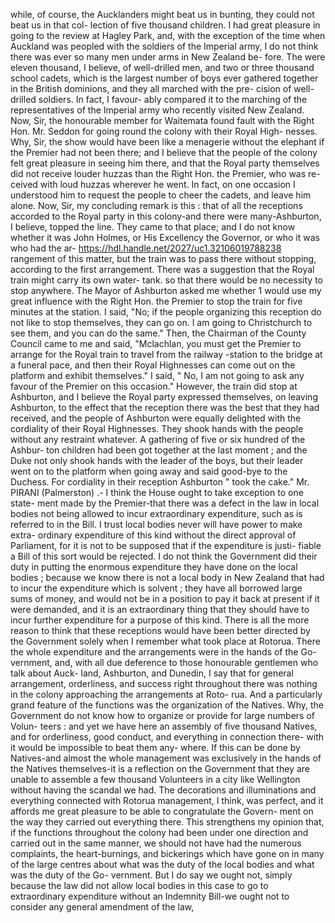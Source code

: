 while, of course, the Aucklanders might beat us in bunting, they could not beat us in that col- lection of five thousand children. I had great pleasure in going to the review at Hagley Park, and, with the exception of the time when Auckland was peopled with the soldiers of the Imperial army, I do not think there was ever so many men under arms in New Zealand be- fore. The were eleven thousand, I believe, of well-drilled men, and two or three thousand school cadets, which is the largest number of boys ever gathered together in the British dominions, and they all marched with the pre- cision of well-drilled soldiers. In fact, I favour- ably compared it to the marching of the representatives of the Imperial army who recently visited New Zealand. Now, Sir, the honourable member for Waitemata found fault with the Right Hon. Mr. Seddon for going round the colony with their Royal High- nesses. Why, Sir, the show would have been like a menagerie without the elephant if the Premier had not been there; and I believe that the people of the colony felt great pleasure in seeing him there, and that the Royal party themselves did not receive louder huzzas than the Right Hon. the Premier, who was re- ceived with loud huzzas wherever he went. In fact, on one occasion I understood him to request the people to cheer the cadets, and leave him alone. Now, Sir, my concluding remark is this : that of all the receptions accorded to the Royal party in this colony-and there were many-Ashburton, I believe, topped the line. They came to that place; and I do not know whether it was John Holmes, or His Excellency the Governor, or who it was who had the ar- https://hdl.handle.net/2027/uc1.32106019788238 rangement of this matter, but the train was to pass there without stopping, according to the first arrangement. There was a suggestion that the Royal train might carry its own water- tank. so that there would be no necessity to stop anywhere. The Mayor of Ashburton asked me whether 1 would use my great influence with the Right Hon. the Premier to stop the train for five minutes at the station. I said, "No; if the people organizing this reception do not like to stop themselves, they can go on. I am going to Christchurch to see them, and you can do the same." Then, the Chairman of the County Council came to me and said, "Mclachlan, you must get the Premier to arrange for the Royal train to travel from the railway -station to the bridge at a funeral pace, and then their Royal Highnesses can come out on the platform and exhibit themselves." I said, " No, I am not going to ask any favour of the Premier on this occasion." However, the train did stop at Ashburton, and I believe the Royal party expressed themselves, on leaving Ashburton, to the effect that the reception there was the best that they had received, and the people of Ashburton were equally delighted with the cordiality of their Royal Highnesses. They shook hands with the people without any restraint whatever. A gathering of five or six hundred of the Ashbur- ton children had been got together at the last moment ; and the Duke not only shook hands with the leader of the boys, but their leader went on to the platform when going away and said good-bye to the Duchess. For cordiality in their reception Ashburton " took the cake." Mr. PIRANI (Palmerston) .- I think the House ought to take exception to one state- ment made by the Premier-that there was a defect in the law in local bodies not being allowed to incur extraordinary expenditure, such as is referred to in the Bill. I trust local bodies never will have power to make extra- ordinary expenditure of this kind without the direct approval of Parliament, for it is not to be supposed that if the expenditure is justi- fiable a Bill of this sort would be rejected. I do not think the Government did their duty in putting the enormous expenditure they have done on the local bodies ; because we know there is not a local body in New Zealand that had to incur the expenditure which is solvent ; they have all borrowed large sums of money, and would not be in a position to pay it back at present if it were demanded, and it is an extraordinary thing that they should have to incur further expenditure for a purpose of this kind. There is all the more reason to think that these receptions would have been better directed by the Government solely when I remember what took place at Rotorua. There the whole expenditure and the arrangements were in the hands of the Go- vernment, and, with all due deference to those honourable gentlemen who talk about Auck- land, Ashburton, and Dunedin, I say that for general arrangement, orderliness, and success right throughout there was nothing in the colony approaching the arrangements at Roto- rua. And a particularly grand feature of the functions was the organization of the Natives. Why, the Government do not know how to organize or provide for large numbers of Volun- teers : and yet we have here an assembly of five thousand Natives, and for orderliness, good conduct, and everything in connection there- with it would be impossible to beat them any- where. If this can be done by Natives-and almost the whole management was exclusively in the hands of the Natives themselves-it is a reflection on the Government that they are unable to assemble a few thousand Volunteers in a city like Wellington without having the scandal we had. The decorations and illuminations and everything connected with Rotorua management, I think, was perfect, and it affords me great pleasure to be able to congratulate the Govern- ment on the way they carried out everything there. This strengthens my opinion that, if the functions throughout the colony had been under one direction and carried out in the same manner, we should not have had the numerous complaints, the heart-burnings, and bickerings which have gone on in many of the large centres about what was the duty of the local bodies and what was the duty of the Go- vernment. But I do say we ought not, simply because the law did not allow local bodies in this case to go to extraordinary expenditure without an Indemnity Bill-we ought not to consider any general amendment of the law, 